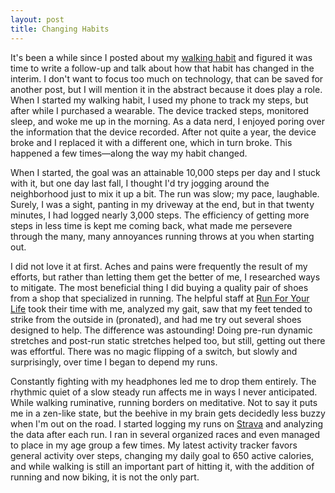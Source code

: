 ```yaml
---
layout: post
title: Changing Habits
---
```


It's been a while since I posted about my [walking habit](content/smoking-and-walking) and figured it was time to write a follow-up and talk about how that habit has changed in the interim. I don't want to focus too much on technology, that can be saved for another post, but I will mention it in the abstract because it does play a role. When I started my walking habit, I used my phone to track my steps, but after while I purchased a wearable. The device tracked steps, monitored sleep, and woke me up in the morning. As a data nerd, I enjoyed poring over the information that the device recorded. After not quite a year, the device broke and I replaced it with a different one, which in turn broke. This happened a few times—along the way my habit changed.

When I started, the goal was an attainable 10,000 steps per day and I stuck with it, but one day last fall, I thought I'd try jogging around the neighborhood just to mix it up a bit. The run was slow; my pace, laughable. Surely, I was a sight, panting in my driveway at the end, but in that twenty minutes, I had logged nearly 3,000 steps. The efficiency of getting more steps in less time is kept me coming back, what made me persevere through the many, many annoyances running throws at you when starting out.

I did not love it at first. Aches and pains were frequently the result of my efforts, but rather than letting them get the better of me, I researched ways to mitigate. The most beneficial thing I did buying a quality pair of shoes from a shop that specialized in running. The helpful staff at [Run For Your Life](http://runforyourlife.com)  took their time with me, analyzed my gait, saw that my feet tended to strike from the outside in (pronated), and had me try out several shoes designed to help. The difference was astounding! Doing pre-run dynamic stretches and post-run static stretches helped too, but still, getting out there was effortful. There was no magic flipping of a switch, but slowly and surprisingly, over time I began to depend my runs. 

Constantly fighting with my headphones led me to drop them entirely. The rhythmic quiet of a slow steady run affects me in ways I never anticipated. While walking ruminative, running borders on meditative. Not to say it puts me in a zen-like state, but the beehive in my brain gets decidedly less buzzy when I'm out on the road. I started logging my runs on [Strava](https://www.strava.com/athletes/13898469)  and analyzing the data after each run. I ran in several organized races and even managed to place in my age group a few times. My latest activity tracker favors general activity over steps, changing my daily goal to 650 active calories, and while walking is still an important part of hitting it, with the addition of running and now biking, it is not the only part. 

